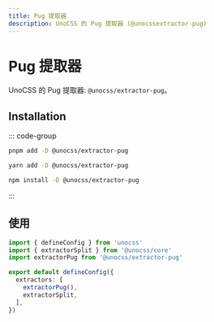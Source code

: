 ```yaml
---
title: Pug 提取器
description: UnoCSS 的 Pug 提取器 (@unocssextractor-pug)
---
```


# Pug 提取器

UnoCSS 的 Pug 提取器: `@unocss/extractor-pug`。

## Installation

::: code-group
  ```bash [pnpm]
  pnpm add -D @unocss/extractor-pug
  ```
  ```bash [yarn]
  yarn add -D @unocss/extractor-pug
  ```
  ```bash [npm]
  npm install -D @unocss/extractor-pug
  ```
:::

## 使用

```ts
import { defineConfig } from 'unocss'
import { extractorSplit } from '@unocss/core'
import extractorPug from '@unocss/extractor-pug'

export default defineConfig({
  extractors: [
    extractorPug(),
    extractorSplit,
  ],
})
```
